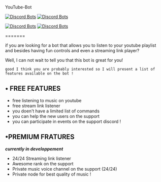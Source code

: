 YouTube-Bot

[![Discord Bots](https://top.gg/api/widget/status/486948160124485642.svg)](https://top.gg/bot/486948160124485642) [![Discord Bots](https://top.gg/api/widget/lib/486948160124485642.svg)](https://top.gg/bot/486948160124485642)

[![Discord Bots](https://top.gg/api/widget/owner/486948160124485642.svg)](https://top.gg/bot/486948160124485642) [![Discord Bots](https://top.gg/api/widget/servers/486948160124485642.svg)](https://top.gg/bot/486948160124485642)


=======

if you are looking for a bot that allows you to listen to your youtube playlist and besides having fun controls and even a streaming link player?

Well, I can not wait to tell you that this bot is great for you!

 

`good I think you are probably interested so I will present a list of features available on the bot !`
 
 
## • FREE FEATURES
 

 

* free listening to music on youtube
* free stream link listener 
* you doen't have a limited list of commands
* you can help the new users on the support
* you can participate in events on the support discord !
 

## •PREMIUM FRATURES
 
 _**currently in developpement**_

* 24/24 Streaming link listener
* Awesome rank on the support 
* Private music voice channel on the support (24/24)
*  Private node for best quality of music !
